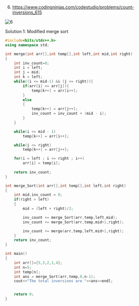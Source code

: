 6. https://www.codingninjas.com/codestudio/problems/count-inversions_615

![6](https://user-images.githubusercontent.com/37560890/166860616-dc31dac7-9b67-4d62-8d26-5e715090eb0f.jpg)

Solution 1: Modified merge sort 

```cpp
#include<bits/stdc++.h>
using namespace std;

int merge(int arr[],int temp[],int left,int mid,int right)
{
    int inv_count=0;
    int i = left;
    int j = mid;
    int k = left;
    while((i <= mid-1) && (j <= right)){
        if(arr[i] <= arr[j]){
            temp[k++] = arr[i++];
        }
        else
        {
            temp[k++] = arr[j++];
            inv_count = inv_count + (mid - i);
        }
    }

    while(i <= mid - 1)
        temp[k++] = arr[i++];

    while(j <= right)
        temp[k++] = arr[j++];

    for(i = left ; i <= right ; i++)
        arr[i] = temp[i];
    
    return inv_count;
}

int merge_Sort(int arr[],int temp[],int left,int right)
{
    int mid,inv_count = 0;
    if(right > left)
    {
        mid = (left + right)/2;

        inv_count += merge_Sort(arr,temp,left,mid);
        inv_count += merge_Sort(arr,temp,mid+1,right);

        inv_count += merge(arr,temp,left,mid+1,right);
    }
    return inv_count;
}

int main()
{
    int arr[]={5,3,2,1,4};
    int n=5;
    int temp[n];
    int ans = merge_Sort(arr,temp,0,n-1);
    cout<<"The total inversions are "<<ans<<endl; 


    return 0;
}
```
